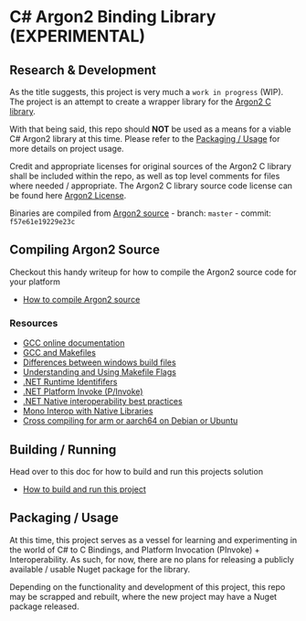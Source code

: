 # C# Argon2 Binding Library (EXPERIMENTAL)

## Research & Development

As the title suggests, this project is very much a `work in progress` (WIP). The project is an attempt to create a
wrapper library for the [Argon2 C library](https://github.com/P-H-C/phc-winner-argon2).

With that being said, this repo should **NOT** be used as a means for a viable C# Argon2 library at this time. Please
refer to the [Packaging / Usage](#packaging--usage) for more details on project usage.

Credit and appropriate licenses for original sources of the Argon2 C library shall be included within the repo, as well
as top level comments for files where needed / appropriate. The Argon2 C library source code license can be found
here [Argon2 License](ARGON2_LICENSE.txt).

Binaries are compiled from [Argon2 source](https://github.com/P-H-C/phc-winner-argon2) - branch: `master` - commit: `f57e61e19229e23c`

## Compiling Argon2 Source

Checkout this handy writeup for how to compile the Argon2 source code for your platform
- [How to compile Argon2 source](docs/CompilingArgon2Source.md)

### Resources
- [GCC online documentation](https://gcc.gnu.org/onlinedocs/)
- [GCC and Makefiles](https://youtu.be/OnEF1MexJlI)
- [Differences between windows build files](https://github.com/P-H-C/phc-winner-argon2/issues/258)
- [Understanding and Using Makefile Flags](https://earthly.dev/blog/make-flags/)
- [.NET Runtime Identififers](https://docs.microsoft.com/en-us/dotnet/core/rid-catalog)
- [.NET Platform Invoke (P/Invoke)](https://docs.microsoft.com/en-us/dotnet/standard/native-interop/pinvoke)
- [.NET Native interoperability best practices](https://docs.microsoft.com/en-us/dotnet/standard/native-interop/best-practices)
- [Mono Interop with Native Libraries](https://www.mono-project.com/docs/advanced/pinvoke/)
- [Cross compiling for arm or aarch64 on Debian or Ubuntu](https://jensd.be/1126/linux/cross-compiling-for-arm-or-aarch64-on-debian-or-ubuntu)

## Building / Running

Head over to this doc for how to build and run this projects solution
- [How to build and run this project](docs/BuildingAndRunningProject.md)

## Packaging / Usage

At this time, this project serves as a vessel for learning and experimenting in the world of C# to C Bindings, and
Platform Invocation (PInvoke) + Interoperability. As such, for now, there are no plans for releasing a publicly
available / usable Nuget package for the library.

Depending on the functionality and development of this project, this repo may be scrapped and rebuilt, where the new
project may have a Nuget package released.